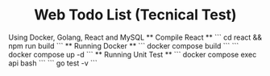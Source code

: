 <h1 align="center">Web Todo List (Tecnical Test)</h1>
Using Docker, Golang, React and MySQL
** Compile React **
```
cd react && npm run build
```
** Running Docker **
```
docker compose build
```
```
docker compose up -d
```
** Running Unit Test ** 
```
docker compose exec api bash
```
```
go test -v
```



